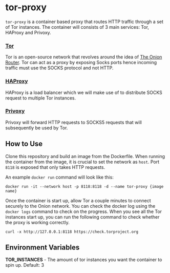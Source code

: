 # tor-proxy

`tor-proxy` is a container based proxy that routes HTTP traffic through a set of Tor instances. The container will consists of 3 main services: Tor, HAProxy and Privoxy.

### [Tor](https://www.torproject.org/)
Tor is an open-source network that revolves around the idea of [The Onion Router](https://en.wikipedia.org/wiki/Onion_routing). Tor can act as a proxy by exposing Socks ports hence incoming traffic must use the SOCKS protocol and not HTTP.

### [HAProxy](https://www.haproxy.com/)
HAProxy is a load balancer which we will make use of to distribute SOCKS request to multiple Tor instances.

### [Privoxy](https://www.privoxy.org)
Privoxy will forward HTTP requests to SOCKS5 requests that will subsequently be used by Tor.

## How to Use
Clone this repository and build an image from the Dockerfile. When running the container from the image, it is crucial to set the network as `host`. Port `8118` is exposed that only takes HTTP requests.

An example `docker run` command will look like this:
```shell
docker run -it --network host -p 8118:8118 -d --name tor-proxy {image name}
```
Once the container is start up, allow Tor a couple minutes to connect securely to the Onion network. You can check the docker log using the `docker logs` command to check on the progress. When you see all the Tor instances start up, you can run the following command to check whether the proxy is working correctly.
```shell
curl -x http://127.0.0.1:8118 https://check.torproject.org
```

## Environment Variables
**TOR_INSTANCES** - The amount of tor instances you want the container to spin up. Default: 3
